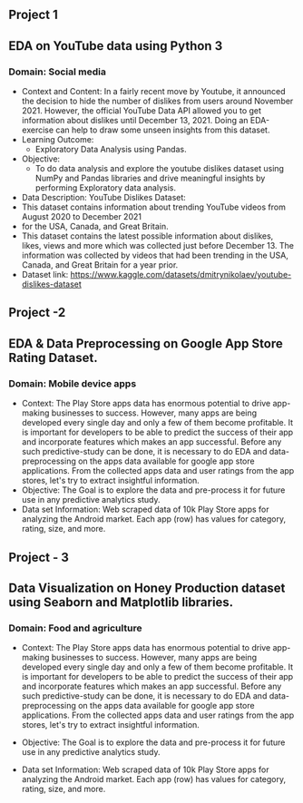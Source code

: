 ## Project 1
## EDA on YouTube data using Python 3
### Domain: Social media
- Context and Content: In a fairly recent move by Youtube, it announced the decision to hide the
                       number of dislikes from users around November 2021. However, the official YouTube Data API allowed you to
                       get information about dislikes until December 13, 2021. Doing an EDA-exercise can help to draw some unseen
                       insights from this dataset.
- Learning Outcome:
  - Exploratory Data Analysis using Pandas.
- Objective:
  - To do data analysis and explore the youtube dislikes dataset using NumPy and Pandas libraries and drive
    meaningful insights by performing Exploratory data analysis.
- Data Description:
YouTube Dislikes Dataset:
- This dataset contains information about trending YouTube videos from August 2020 to December 2021
- for the USA, Canada, and Great Britain.
- This dataset contains the latest possible information about dislikes, likes, views and more which was
  collected just before December 13. The information was collected by videos that had been trending in
  the USA, Canada, and Great Britain for a year prior.
- Dataset link: https://www.kaggle.com/datasets/dmitrynikolaev/youtube-dislikes-dataset

##  Project -2
##  EDA & Data Preprocessing on Google App Store Rating Dataset.
### Domain: Mobile device apps
- Context: The Play Store apps data has enormous potential to drive app-making businesses to success. However, many
           apps are being developed every single day and only a few of them become profitable. It is important for
           developers to be able to predict the success of their app and incorporate features which makes an app
           successful. Before any such predictive-study can be done, it is necessary to do EDA and data-preprocessing on
           the apps data available for google app store applications. From the collected apps data and user ratings from
           the app stores, let's try to extract insightful information.
- Objective:
            The Goal is to explore the data and pre-process it for future use in any predictive analytics study.
- Data set Information:
            Web scraped data of 10k Play Store apps for analyzing the Android market. Each app (row) has values for
            category, rating, size, and more.

## Project - 3
## Data Visualization on Honey Production dataset using Seaborn and Matplotlib libraries.
### Domain: Food and agriculture

- Context:
The Play Store apps data has enormous potential to drive app-making businesses to success. However, many
apps are being developed every single day and only a few of them become profitable. It is important for
developers to be able to predict the success of their app and incorporate features which makes an app
successful. Before any such predictive-study can be done, it is necessary to do EDA and data-preprocessing on
the apps data available for google app store applications. From the collected apps data and user ratings from
the app stores, let's try to extract insightful information.

- Objective:
The Goal is to explore the data and pre-process it for future use in any predictive analytics study.

- Data set Information:
Web scraped data of 10k Play Store apps for analyzing the Android market. Each app (row) has values for
category, rating, size, and more.


